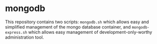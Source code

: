 # mongodb

This repository contains two scripts: `mongodb.sh` which allows easy and simplified management of the mongo database container, and `mongodb-express.sh` which allows easy management of development-only-worthy administration tool.
